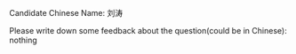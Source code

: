 Candidate Chinese Name: 刘涛

Please write down some feedback about the question(could be in Chinese): nothing